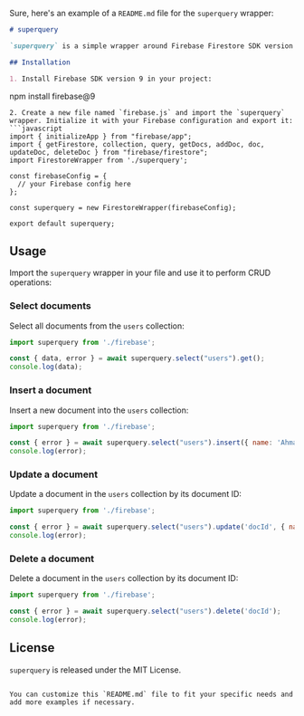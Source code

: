 Sure, here's an example of a `README.md` file for the `superquery` wrapper:

```markdown
# superquery

`superquery` is a simple wrapper around Firebase Firestore SDK version 9 that provides a chainable API for performing CRUD operations.

## Installation

1. Install Firebase SDK version 9 in your project:
```
npm install firebase@9
```
2. Create a new file named `firebase.js` and import the `superquery` wrapper. Initialize it with your Firebase configuration and export it:
```javascript
import { initializeApp } from "firebase/app";
import { getFirestore, collection, query, getDocs, addDoc, doc, updateDoc, deleteDoc } from "firebase/firestore";
import FirestoreWrapper from './superquery';

const firebaseConfig = {
  // your Firebase config here
};

const superquery = new FirestoreWrapper(firebaseConfig);

export default superquery;
```

## Usage

Import the `superquery` wrapper in your file and use it to perform CRUD operations:

### Select documents

Select all documents from the `users` collection:

```javascript
import superquery from './firebase';

const { data, error } = await superquery.select("users").get();
console.log(data);
```

### Insert a document

Insert a new document into the `users` collection:

```javascript
import superquery from './firebase';

const { error } = await superquery.select("users").insert({ name: 'Ahmad' });
console.log(error);
```

### Update a document

Update a document in the `users` collection by its document ID:

```javascript
import superquery from './firebase';

const { error } = await superquery.select("users").update('docId', { name: 'John' });
console.log(error);
```

### Delete a document

Delete a document in the `users` collection by its document ID:

```javascript
import superquery from './firebase';

const { error } = await superquery.select("users").delete('docId');
console.log(error);
```

## License

`superquery` is released under the MIT License.
```

You can customize this `README.md` file to fit your specific needs and add more examples if necessary.
